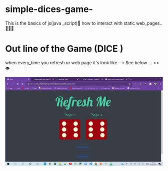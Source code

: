# simple-dices-game-
This is the basics of js(java _script)🤍  how to interact with static web_pages..💛💛💛

 # Out line of the Game (DICE )
 
 when every_time you  refresh ur  web page  it's look like -->
  See below ... >> 👁‍
  
 
![final-commit](https://github.com/pavantanniru/simple-dices-game-/blob/main/2021-02-09%20(4).png?raw=true)
